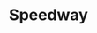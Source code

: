 ---
title: "Speedway"
url: /albuquerque/speedway-rio-grande-boulevard-northwest/
shop: convenience
---